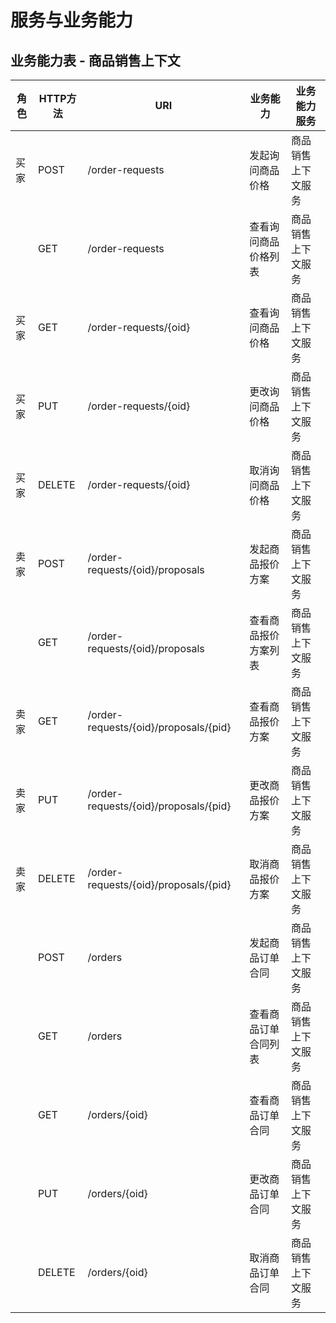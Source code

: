 # 服务与业务能力
## 业务能力表 - 商品销售上下文
| 角色 | HTTP方法 | URI | 业务能力 | 业务能力服务 |
| --- | --- | --- | --- | --- |
| 买家 | POST | /order-requests | 发起询问商品价格 | 商品销售上下文服务 |
|  | GET | /order-requests | 查看询问商品价格列表 | 商品销售上下文服务 |
| 买家 | GET | /order-requests/{oid} | 查看询问商品价格 | 商品销售上下文服务 |
| 买家 | PUT | /order-requests/{oid} | 更改询问商品价格 | 商品销售上下文服务 |
| 买家 | DELETE | /order-requests/{oid} | 取消询问商品价格 | 商品销售上下文服务 |
| 卖家 | POST | /order-requests/{oid}/proposals | 发起商品报价方案 | 商品销售上下文服务 |
|  | GET | /order-requests/{oid}/proposals | 查看商品报价方案列表 | 商品销售上下文服务 |
| 卖家 | GET | /order-requests/{oid}/proposals/{pid} | 查看商品报价方案 | 商品销售上下文服务 |
| 卖家 | PUT | /order-requests/{oid}/proposals/{pid} | 更改商品报价方案 | 商品销售上下文服务 |
| 卖家 | DELETE | /order-requests/{oid}/proposals/{pid} | 取消商品报价方案 | 商品销售上下文服务 |
|  | POST | /orders | 发起商品订单合同 | 商品销售上下文服务 |
|  | GET | /orders | 查看商品订单合同列表 | 商品销售上下文服务 |
|  | GET | /orders/{oid} | 查看商品订单合同 | 商品销售上下文服务 |
|  | PUT | /orders/{oid} | 更改商品订单合同 | 商品销售上下文服务 |
|  | DELETE | /orders/{oid} | 取消商品订单合同 | 商品销售上下文服务 |



